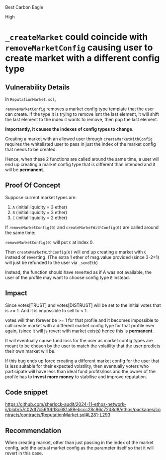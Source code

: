 Best Carbon Eagle

High

# `_createMarket` could coincide with `removeMarketConfig` causing user to create market with a different config type

## Vulnerability Details

In `ReputationMarket.sol`,

`removeMarketConfig` removes a market config type template that the user can create. If the type it is trying to remove isnt the last element, it will shift the last element to the index it wants to remove, then pop the last element.

**Importantly, it causes the indexes of config types to change.**

Creating a market with an allowed user through `createMarketWithConfig` requires the whitelisted user to pass in just the index of the market config that needs to be created.

Hence, when these 2 functions are called around the same time, a user will end up creating a market config type that is different than intended and it will be **permanent**.

## Proof Of Concept

Suppose current market types are:
1. `A` (initial liquidity = 3 ether)
2. `B` (initial liquidity = 3 ether)
3. `C` (initial liquidity = 2 ether)

If `removeMarketConfig(0)` and `createMarketWithConfig(0)` are called around the same time:

`removeMarketConfig(0)` will put `C` at index 0.

Then `createMarketWithConfig(0)` will end up creating a market with `C` instead of reverting. (The extra 1 ether of msg.value provided (since 3-2=1) will just be refunded to the user via `_sendEth`)

Instead, the function should have reverted as if A was not available, the user of the profile may want to choose config type `B` instead.

## Impact
Since votes[TRUST] and votes[DISTRUST] will be set to the initial votes that is >= 1. And it is impossible to sell to < 1.

votes will then forever be >= 1 for that profile and it becomes impossible to call create market with a different market config type for that profile ever again, (since it will js revert with market exists) hence this is **permanent**.

It will eventually cause fund loss for the user as market config types are meant to be chosen by the user to match the volatility that the user predicts their own market will be. 

If this bug ends up force creating a different market config for the user that is less suitable for their expected volatility, then eventually voters who participate will have less than ideal fund profits/loss and the owner of the profile has to **invest more money** to stabilise and improve reputation.

## Code snippet
https://github.com/sherlock-audit/2024-11-ethos-network-ii/blob/57c02df7c56f0b18c681a89ebccc28c86c72d8d8/ethos/packages/contracts/contracts/ReputationMarket.sol#L281-L293

## Recommendation
When creating market, other than just passing in the index of the market config, add the actual market config as the parameter itself so that it will revert in this case.